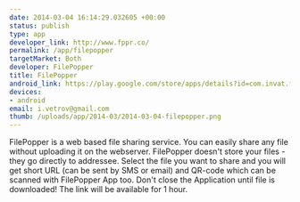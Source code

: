 ```yaml
--- 
date: 2014-03-04 16:14:29.032605 +00:00
status: publish
type: app
developer_link: http://www.fppr.co/
permalink: /app/filepopper
targetMarket: Both
developer: FilePopper
title: FilePopper
android_link: https://play.google.com/store/apps/details?id=com.invat.fppr
devices: 
- android
email: i.vetrov@gmail.com
thumb: /uploads/app/2014-03/2014-03-04-filepopper.png
---
```


FilePopper is a web based file sharing service. You can easily share any file without uploading it on the webserver. FilePopper doesn't store your files - they go directly to addressee.
Select the file you want to share and you will get short URL (can be sent by SMS or email) and QR-code which can be scanned with FilePopper App too. Don't close the Application until file is downloaded! The link will be available for 1 hour.
